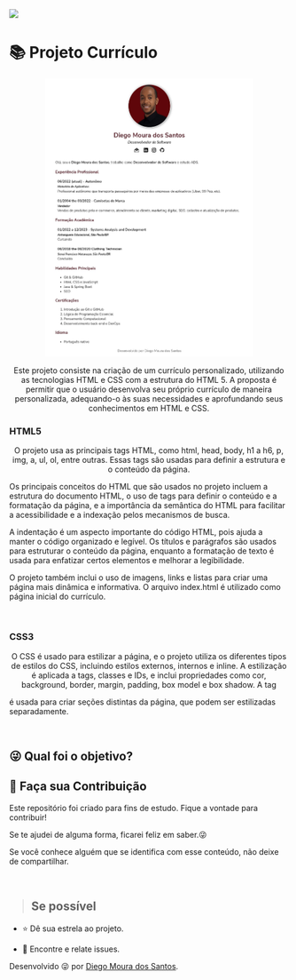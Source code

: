<img src="http://img.shields.io/static/v1?label=STATUS&message=%20FINALIZADO&color=critical&style=for-the-badge"/>

<h1>📚 Projeto Currículo</h1>

<div align="center">
    <img src="curriculo.jpg"alt="Projeto Currículo" width="375" height="500">
</div>

<p align="center">Este projeto consiste na criação de um currículo personalizado, utilizando as tecnologias HTML e CSS com a estrutura do HTML 5. A proposta é permitir que o usuário desenvolva seu próprio currículo de maneira personalizada, adequando-o às suas necessidades e aprofundando seus conhecimentos em HTML e CSS.</p>

<h3>HTML5</h3>
<p align="center">
O projeto usa as principais tags HTML, como html, head, body, h1 a h6, p, img, a, ul, ol, entre outras. Essas tags são usadas para definir a estrutura e o conteúdo da página.

Os principais conceitos do HTML que são usados no projeto incluem a estrutura do documento HTML, o uso de tags para definir o conteúdo e a formatação da página, e a importância da semântica do HTML para facilitar a acessibilidade e a indexação pelos mecanismos de busca.
    
A indentação é um aspecto importante do código HTML, pois ajuda a manter o código organizado e legível. Os títulos e parágrafos são usados para estruturar o conteúdo da página, enquanto a formatação de texto é usada para enfatizar certos elementos e melhorar a legibilidade.
    
O projeto também inclui o uso de imagens, links e listas para criar uma página mais dinâmica e informativa. O arquivo index.html é utilizado como página inicial do currículo.
</p>
</br>
    
<h3>CSS3</h3>
<p align="center">
O CSS é usado para estilizar a página, e o projeto utiliza os diferentes tipos de estilos do CSS, incluindo estilos externos, internos e inline. A estilização é aplicada a tags, classes e IDs, e inclui propriedades como cor, background, border, margin, padding, box model e box shadow. A tag <div> é usada para criar seções distintas da página, que podem ser estilizadas separadamente.
</p>


</br>

## :stuck_out_tongue_winking_eye: Qual foi o objetivo?



## 🤝 Faça sua Contribuição 
<p>
Este repositório foi criado para fins de estudo. Fique a vontade para contribuir!

Se te ajudei de alguma forma, ficarei feliz em saber.😜

Se você conhece alguém que se identifica com esse conteúdo, não deixe de compartilhar.

</p></br>

> ## Se possível

<p>

- ⭐️ Dê sua estrela ao projeto.

- 🐛 Encontre e relate issues.
</p>

Desenvolvido 😜 por [Diego Moura dos Santos](https://www.linkedin.com/in/diegomouradossantos/).
